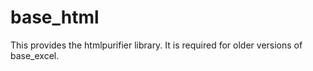 base_html
=========
This provides the htmlpurifier library.
It is required for older versions of base_excel.

